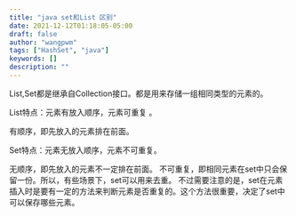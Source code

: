 ```yaml
---
title: "java set和List 区别"
date: 2021-12-12T01:18:05-05:00
draft: false
author: "wangpwm"
tags: ["HashSet", "java"]
keywords: []
description: ""
---
```


List,Set都是继承自Collection接口。都是用来存储一组相同类型的元素的。

List特点：元素有放入顺序，元素可重复 。

有顺序，即先放入的元素排在前面。

Set特点：元素无放入顺序，元素不可重复。

无顺序，即先放入的元素不一定排在前面。
不可重复，即相同元素在set中只会保留一份。所以，有些场景下，set可以用来去重。
不过需要注意的是，set在元素插入时是要有一定的方法来判断元素是否重复的。这个方法很重要，决定了set中可以保存哪些元素。